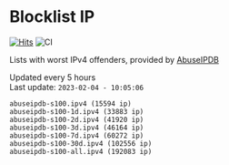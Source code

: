 # Blocklist IP

[![Hits](https://hits.seeyoufarm.com/api/count/incr/badge.svg?url=https%3A%2F%2Fgithub.com%2Fborestad%2Fblocklist-ip%2F&count_bg=%2379C83D&title_bg=%23555555&icon=&icon_color=%23E7E7E7&title=hits&edge_flat=false)](https://hits.seeyoufarm.com)  ![CI](https://img.shields.io/github/workflow/status/borestad/blocklist-ip/CI?style=flat-square)

Lists with worst IPv4 offenders, provided by [AbuseIPDB](https://www.abuseipdb.com/)

<!-- FOOTER-PLACEHOLDER -->
Updated every 5 hours<br>
Last update: `2023-02-04 - 10:05:06`
```
abuseipdb-s100.ipv4 (15594 ip)
abuseipdb-s100-1d.ipv4 (33883 ip)
abuseipdb-s100-2d.ipv4 (41920 ip)
abuseipdb-s100-3d.ipv4 (46164 ip)
abuseipdb-s100-7d.ipv4 (60272 ip)
abuseipdb-s100-30d.ipv4 (102556 ip)
abuseipdb-s100-all.ipv4 (192083 ip)
```
